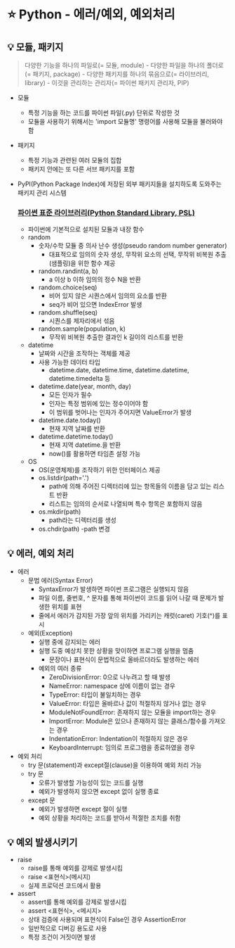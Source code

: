 # ⭐ Python - 에러/예외, 예외처리

## 💡 모듈, 패키지
> 다양한 기능을 하나의 파일로(= 모듈, module) - 다양한 파일을 하나의 폴더로(= 패키지, package) - 다양한 패키지를 하나의 묶음으로(= 라이브러리, library) - 이것을 관리하는 관리자(= 파이썬 패키지 관리자, PIP)
- 모듈
  - 특정 기능을 하는 코드를 파이썬 파일(.py) 단위로 작성한 것
  - 모듈을 사용하기 위해서는 'import 모듈명' 명령어를 사용해 모듈을 불러와야 함
- 패키지
  - 특정 기능과 관련된 여러 모듈의 집합
  - 패키지 안에는 또 다른 서브 패키지를 포함
- PyPI(Python Package Index)에 저장된 외부 패키지들을 설치하도록 도와주는 패키지 관리 시스템

  ### [파이썬 표준 라이브러리(Python Standard Library, PSL)](https://docs.python.org/ko/3/library/index.html)
  - 파이썬에 기본적으로 설치된 모듈과 내장 함수
  - random
    - 숫자/수학 모듈 중 의사 난수 생성(pseudo random number generator)
      - 대표적으로 임의의 숫자 생성, 무작위 요소의 선택, 무작위 비복원 추출(샘플링)을 위한 함수 제공
    - random.randint(a, b)
      - a 이상 b 이하 임의의 정수 N을 반환
    - random.choice(seq)
      - 비어 있지 않은 시퀀스에서 임의의 요소를 반환
      - seq가 비어 있으면 IndexError 발생
    - random.shuffle(seq)
      - 시퀀스를 제자리에서 섞음
    - random.sample(population, k)
      - 무작위 비복원 추출한 결과인 k 길이의 리스트를 반환
  - datetime
    - 날짜와 시간을 조작하는 객체를 제공
    - 사용 가능한 데이터 타입
      - datetime.date, datetime.time, datetime.datetime, datetime.timedelta 등
    - datetime.date(year, month, day)
      - 모든 인자가 필수
      - 인자는 특정 범위에 있는 정수이어야 함
      - 이 범위를 벗어나는 인자가 주어지면 ValueError가 발생
    - datetime.date.today()
      - 현재 지역 날짜를 반환
    - datetime.datetime.today()
      - 현재 지역 datetime.을 반환
      - now()를 활용하면 타임존 설정 가능
  - OS
    - OS(운영체제)를 조작하기 위한 인터페이스 제공
    - os.listdir(path='.')
      - path에 의해 주어진 디렉터리에 있는 항목들의 이름을 담고 있는 리스트 반환
      - 리스트는 임의의 순서로 나열되며 특수 항목은 포함하지 않음
    - os.mkdir(path)
      - path라는 디렉터리를 생성
    - os.chdir(path)
      -path 변경

## 💡 에러, 예외 처리
- 에러
  - 문법 에러(Syntax Error)
    - SyntaxError가 발생하면 파이썬 프로그램은 실행되지 않음
    - 파일 이름, 줄번호, ^ 문자를 통해 파이썬이 코드를 읽어 나갈 때 문제가 발생한 위치를 표현
    - 줄에서 에러가 감지된 가장 앞의 위치를 가리키는 캐럿(caret) 기호(^)를 표시
  - 예외(Exception)
    - 실행 중에 감지되는 에러
    - 실행 도중 예상치 못한 상황을 맞이하면 프로그램 실행을 멈춤
      - 문장이나 표현식이 문법적으로 올바르더라도 발생하는 에러
    - 예외의 여러 종류
      - ZeroDivisionError: 0으로 나누려고 할 때 발생
      - NameError: namespace 상에 이름이 없는 경우
      - TypeError: 타입이 불일치하는 경우
      - ValueError: 타입은 올바르나 값이 적절하지 않거나 없는 경우
      - ModuleNotFoundError: 존재하지 않는 모듈을 import하는 경우
      - ImportError: Module은 있으나 존재하지 않는 클래스/함수를 가져오는 경우
      - IndentationError: Indentation이 적절하지 않은 경우
      - KeyboardInterrupt: 임의로 프로그램을 종료하였을 경우
- 예외 처리
  - try 문(statement)과 except절(clause)을 이용하여 예외 처리 가능
  - try 문
    - 오류가 발생할 가능성이 있는 코드를 실행
    - 예외가 발생하지 않으면 except 없이 실행 종료
  - except 문
    - 예외가 발생하면 except 절이 실행
    - 예외 상황을 처리하는 코드를 받아서 적절한 조치를 취함

## 💡 예외 발생시키기
- raise
  - raise를 통해 예외를 강제로 발생시킴
  - raise <표현식>(메시지)
  - 실제 프로덕션 코드에서 활용
- assert
  - assert를 통해 예외를 강제로 발생시킴
  - assert <표현식>, <메시지>
  - 상태 검증에 사용되며 표현식이 False인 경우 AssertionError
  - 일반적으로 디버깅 용도로 사용
  - 특정 조건이 거짓이면 발생